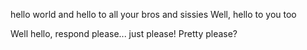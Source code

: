 hello world
and hello to all your bros and sissies
Well, hello to you too

Well hello, respond please... just please! Pretty please?
